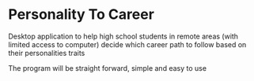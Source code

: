 # Personality To Career

Desktop application to help high school students in remote areas (with limited access to computer) decide which career
path to follow based on their personalities traits

The program will be straight forward, simple and easy to use

